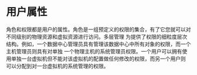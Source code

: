 # 用户属性

角色和权限都是用户的属性。角色是一组预定义的权限的集合，有了它您就可以对不同级别的物理资源和虚拟资源进行访问。多层管理
为提供了权限的细粒度层次结构。例如，一个数据中心管理员具有管理该数据中心中所有对象的权限，而一个主机管理员则具有对单独
一个物理主机的系统管理员权限。一个用户可以拥有使用单独一台虚拟机但不能对该虚拟机的配置做任何修改的权限，而另一个用户则
可以分配到对一台虚拟机的系统管理的权限。
